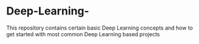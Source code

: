 # Deep-Learning-
This repository contains certain basic Deep Learning concepts and how to get started with most common Deep Learning based projects 
